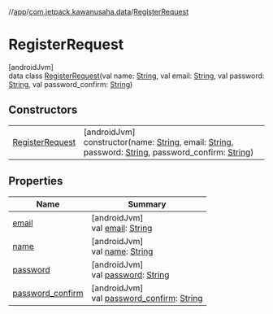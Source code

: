 //[app](../../../index.md)/[com.jetpack.kawanusaha.data](../index.md)/[RegisterRequest](index.md)

# RegisterRequest

[androidJvm]\
data class [RegisterRequest](index.md)(val name: [String](https://kotlinlang.org/api/latest/jvm/stdlib/kotlin/-string/index.html), val email: [String](https://kotlinlang.org/api/latest/jvm/stdlib/kotlin/-string/index.html), val password: [String](https://kotlinlang.org/api/latest/jvm/stdlib/kotlin/-string/index.html), val password_confirm: [String](https://kotlinlang.org/api/latest/jvm/stdlib/kotlin/-string/index.html))

## Constructors

| | |
|---|---|
| [RegisterRequest](-register-request.md) | [androidJvm]<br>constructor(name: [String](https://kotlinlang.org/api/latest/jvm/stdlib/kotlin/-string/index.html), email: [String](https://kotlinlang.org/api/latest/jvm/stdlib/kotlin/-string/index.html), password: [String](https://kotlinlang.org/api/latest/jvm/stdlib/kotlin/-string/index.html), password_confirm: [String](https://kotlinlang.org/api/latest/jvm/stdlib/kotlin/-string/index.html)) |

## Properties

| Name | Summary |
|---|---|
| [email](email.md) | [androidJvm]<br>val [email](email.md): [String](https://kotlinlang.org/api/latest/jvm/stdlib/kotlin/-string/index.html) |
| [name](name.md) | [androidJvm]<br>val [name](name.md): [String](https://kotlinlang.org/api/latest/jvm/stdlib/kotlin/-string/index.html) |
| [password](password.md) | [androidJvm]<br>val [password](password.md): [String](https://kotlinlang.org/api/latest/jvm/stdlib/kotlin/-string/index.html) |
| [password_confirm](password_confirm.md) | [androidJvm]<br>val [password_confirm](password_confirm.md): [String](https://kotlinlang.org/api/latest/jvm/stdlib/kotlin/-string/index.html) |
